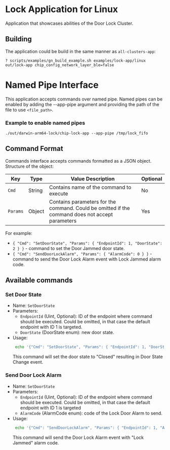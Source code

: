 # Lock Application for Linux

Application that showcases abilities of the Door Lock Cluster.

## Building

The application could be build in the same manner as `all-clusters-app`:

```
? scripts/examples/gn_build_example.sh examples/lock-app/linux out/lock-app chip_config_network_layer_ble=false
```

# Named Pipe Interface

This application accepts commands over named pipe. Named pipes can be enabled by 
adding the --app-pipe argument and providing the path of the file to use `<file_path>`.


### Example to enable named pipes
```
./out/darwin-arm64-lock/chip-lock-app --app-pipe /tmp/lock_fifo

```


## Command Format

Commands interface accepts commands formatted as a JSON object. Structure of the
object:

| Key      | Type   | Value Description                                                                               | Optional |
| -------- | ------ | ----------------------------------------------------------------------------------------------- | -------- |
| `Cmd`    | String | Contains name of the command to execute                                                         | No       |
| `Params` | Object | Contains parameters for the command. Could be omitted if the command does not accept parameters | Yes      |

For example:

-   `{ "Cmd": "SetDoorState", "Params": { "EndpointId": 1, "DoorState": 2 } }` -
    command to set the Door Jammed door state.
-   `{ "Cmd": "SendDoorLockAlarm", "Params": { "AlarmCode": 0 } }` - command to
    send the Door Lock Alarm event with Lock Jammed alarm code.

## Available commands

### Set Door State

-   Name: `SetDoorState`
-   Parameters:
    -   `EndpointId` (Uint, Optional): ID of the endpoint where command should
        be executed. Could be omitted, in that case the default endpoint with ID
        1 is targeted.
    -   `DoorState` (DoorState enum): new door state.
-   Usage:
    ```bash
     echo '{"Cmd": "SetDoorState", "Params": { "EndpointId": 1, "DoorState": 1 } }' > /tmp/lock_fifo
    ```
    This command will set the door state to "Closed" resulting in Door State
    Change event.

### Send Door Lock Alarm

-   Name: `SetDoorState`
-   Parameters:
    -   `EndpointId` (Uint, Optional): ID of the endpoint where command should
        be executed. Could be omitted, in that case the default endpoint with ID
        1 is targeted
    -   `AlarmCode` (AlarmCode enum): code of the Lock Door Alarm to send.
-   Usage:
    ```bash
     echo '{"Cmd": "SendDoorLockAlarm", "Params": { "EndpointId": 1, "AlarmCode": 0 } }' > /tmp/lock_fifo
    ```
    This command will send the Door Lock Alarm event with "Lock Jammed" alarm
    code.

